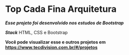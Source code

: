 # Top Cada Fina Arquitetura

***Esse projeto foi desenvolvido nos estudos de Bootstrap***

***Stack*** HTML, CSS e Bootstrap

**Você pode visualizar esse e outros projetos em https://www.tecdivision.com.br/#/projetos**
